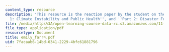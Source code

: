 ```yaml
---
content_type: resource
description: 'This resource is the reaction paper by the student on the topic ''Part
  1: Climate Instability and Public Health'', and ''Part 2: Disaster Funding''.'
file: /media/https%3A/open-learning-course-data-rc.s3.amazonaws.com/11-941-disaster-vulnerability-and-resilience-spring-2005/7facaab614bd034122294bfc61881796_emily_farr4.pdf
file_type: application/pdf
resourcetype: Document
title: emily_farr4.pdf
uid: 7facaab6-14bd-0341-2229-4bfc61881796
---
```

